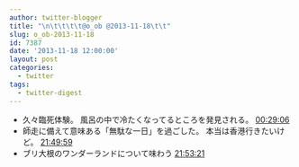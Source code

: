 ```yaml
---
author: twitter-blogger
title: "\n\t\t\t\t@o_ob @2013-11-18\t\t"
slug: o_ob-2013-11-18
id: 7387
date: '2013-11-18 12:00:00'
layout: post
categories:
  - twitter
tags:
  - twitter-digest
---
```


*   久々臨死体験。 風呂の中で冷たくなってるところを発見される。 [00:29:06](http://twitter.com/o_ob/statuses/402096062518665216)
*   師走に備えて意味ある「無駄な一日」を過ごした。 本当は香港行きたいけど。 [21:49:59](http://twitter.com/o_ob/statuses/402418407535939585)
*   ブリ大根のワンダーランドについて味わう [21:53:21](http://twitter.com/o_ob/statuses/402419254063923200)